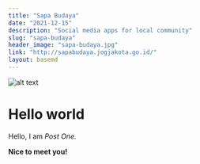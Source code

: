 ```yaml
---
title: "Sapa Budaya"
date: "2021-12-15"
description: "Social media apps for local community"
slug: "sapa-budaya"
header_image: "sapa-budaya.jpg"
link: "http://sapabudaya.jogjakota.go.id/"
layout: basemd
---
```


![alt text](/portfolio/sapa-budaya.jpg "Title")

# Hello world

Hello, I am _Post One._

**Nice to meet you!**